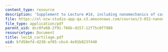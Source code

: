 ```yaml
---
content_type: resource
description: 'Supplement to Lecture #14, including nanomechanics of cartilage: definitions.'
file: https://ol-ocw-studio-app-qa.s3.amazonaws.com/courses/3-052-nanomechanics-of-materials-and-biomaterials-spring-2007/bfd58efdd238af85cbc44e91b823f440_lec16_cartilage.pdf
file_type: application/pdf
parent_uid: dcc0fe68-2f91-766b-d157-12f75c0f7988
resourcetype: Document
title: lec16_cartilage.pdf
uid: bfd58efd-d238-af85-cbc4-4e91b823f440
---
```

